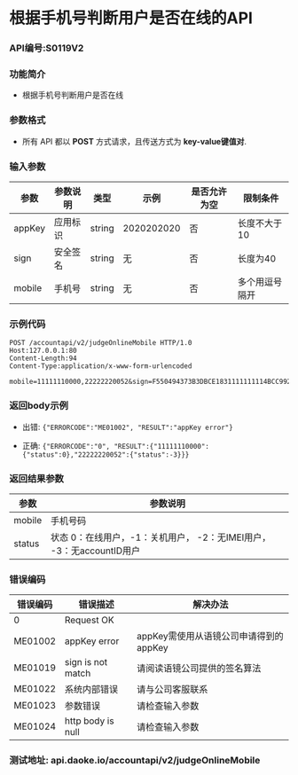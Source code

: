 根据手机号判断用户是否在线的API
=================================

### API编号:S0119V2

### 功能简介
* 根据手机号判断用户是否在线

### 参数格式

* 所有 API 都以 **POST** 方式请求，且传送方式为 **key-value键值对**.


### 输入参数

 参数                   |参数说明            |  类型       |   示例             |是否允许为空|  限制条件
------------------------|--------------------|-------------|--------------------|------------|---------------------
 appKey                 | 应用标识           | string      |  2020202020        |否          | 长度不大于10
 sign                   | 安全签名           | string      |  无                |否          | 长度为40
 mobile                 | 手机号             | string      |  无                |否          | 多个用逗号隔开
 

### 示例代码

    POST /accountapi/v2/judgeOnlineMobile HTTP/1.0
    Host:127.0.0.1:80
    Content-Length:94
    Content-Type:application/x-www-form-urlencoded

    mobile=11111110000,22222220052&sign=F550494373B3DBCE1831111111114BCC992C&appKey=0202020202

### 返回body示例

* 出错: `{"ERRORCODE":"ME01002", "RESULT":"appKey error"}`

* 正确: `{"ERRORCODE":"0", "RESULT":{"11111110000":{"status":0},"22222220052":{"status":-3}}}`


### 返回结果参数

参数            | 参数说明
----------------|-------------------------------------------
mobile     	| 手机号码
status        | 状态 0：在线用户，-1：关机用户， -2：无IMEI用户， -3：无accountID用户


### 错误编码

错误编码    | 错误描述                  | 解决办法
------------|---------------------------|------------------
0           | Request OK                |
ME01002     | appKey error              | appKey需使用从语镜公司申请得到的appKey
ME01019     | sign is not match         | 请阅读语镜公司提供的签名算法
ME01022     | 系统内部错误              | 请与公司客服联系
ME01023     | 参数错误                  | 请检查输入参数
ME01024	   |  http body is null		|请检查输入参数


### 测试地址: api.daoke.io/accountapi/v2/judgeOnlineMobile
